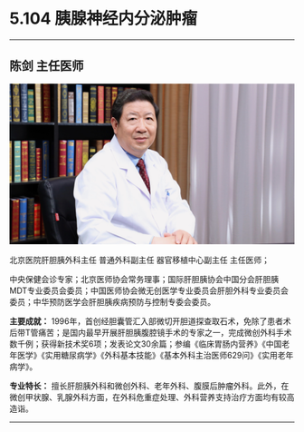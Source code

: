 # 5.104 胰腺神经内分泌肿瘤

---

## 陈剑 主任医师

![1679371499338](image/c05_104/1679371499338.png)

北京医院肝胆胰外科主任 普通外科副主任 器官移植中心副主任 主任医师；

中央保健会诊专家；北京医师协会常务理事；国际肝胆胰协会中国分会肝胆胰MDT专业委员会委员；中国医师协会微无创医学专业委员会肝胆外科专业委员会委员；中华预防医学会肝胆胰疾病预防与控制专委会委员。

**主要成就：** 1996年，首创经胆囊管汇入部微切开胆道探查取石术，免除了患者术后带T管痛苦；是国内最早开展肝胆胰腹腔镜手术的专家之一，完成微创外科手术数千例；获得新技术奖6项；发表论文30余篇；参编《临床胃肠内营养》《中国老年医学》《实用糖尿病学》《外科基本技能》《基本外科主治医师629问》《实用老年病学》。

**专业特长：** 擅长肝胆胰外科和微创外科、老年外科、腹膜后肿瘤外科。此外，在微创甲状腺、乳腺外科方面，在外科危重症处理、外科营养支持治疗方面均有较高造诣。

---
